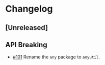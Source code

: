 # Changelog

## [Unreleased]

## API Breaking

* [#101](https://github.com/cosmos/cosmos-sdk/pull/101) Rename the `any` package to `anyutil`.
